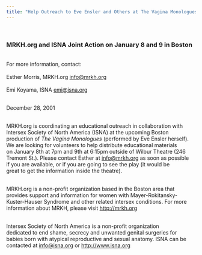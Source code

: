```yaml
---
title: "Help Outreach to Eve Ensler and Others at The Vagina Monologues"
---
```


 <br>

### <span class="caps">MRKH</span>.org and <span class="caps">ISNA</span> Joint Action on January 8 and 9 in Boston<br>

<br>For more information, contact:  
<br>Esther Morris, <span class="caps">MRKH</span>.org <info@mrkh.org>  
<br>Emi Koyama, <span class="caps">ISNA</span> <emi@isna.org><br>

<br>December 28, 2001<br>

<br>MRKH.org is coordinating an educational outreach in collaboration with <br>Intersex Society of North America (<span class="caps">ISNA</span>) at the upcoming Boston <br>production of _The Vagina Monologues_ (performed by Eve Ensler herself). <br>We are looking for volunteers to help distribute educational materials <br>on January 8th at 7pm and 9th at 6:15pm outside of Wilbur Theatre (246 <br>Tremont St.). Please contact Esther at info@mrkh.org as soon as possible <br>if you are available, or if you are going to see the play (it would be <br>great to get the information inside the theatre).<br>

<br>MRKH.org is a non-profit organization based in the Boston area that <br>provides support and information for women with Mayer-Rokitansky-<br>Kuster-Hauser Syndrome and other related intersex conditions. For more <br>information about <span class="caps">MRKH</span>, please visit http://mrkh.org<br>

<br>Intersex Society of North America is a non-profit organization <br>dedicated to end shame, secrecy and unwanted genital surgeries for <br>babies born with atypical reproductive and sexual anatomy. <span class="caps">ISNA</span> can be <br>contacted at info@isna.org or http://www.isna.org<br><br><br>